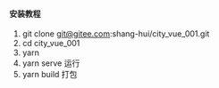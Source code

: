 
#### 安装教程

1. git clone git@gitee.com:shang-hui/city_vue_001.git
2. cd city_vue_001
3. yarn
4. yarn serve 运行
5. yarn build 打包
